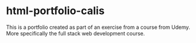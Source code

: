 # html-portfolio-calis
This  is a portfolio created as part of an exercise from a course from Udemy. More specifically the full stack web development course.
